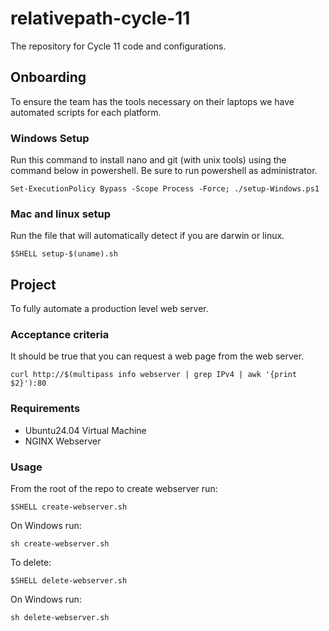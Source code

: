 # relativepath-cycle-11
The repository for Cycle 11 code and configurations.

## Onboarding
To ensure the team has the tools necessary on their laptops we have automated scripts for each platform.

### Windows Setup
Run this command to install nano and git (with unix tools) using the command below in powershell.
Be sure to run powershell as administrator.

`Set-ExecutionPolicy Bypass -Scope Process -Force; ./setup-Windows.ps1` 

### Mac and linux setup
Run the file that will automatically detect if you are darwin or linux. 

`$SHELL setup-$(uname).sh`

## Project

To fully automate a production level web server.

### Acceptance criteria

It should be true that you can request a web page from the web server.

`curl http://$(multipass info webserver | grep IPv4 | awk '{print $2}'):80`

### Requirements

* Ubuntu24.04 Virtual Machine
* NGINX Webserver

### Usage

From the root of the repo to create webserver run:

`$SHELL create-webserver.sh`

On Windows run:

`sh create-webserver.sh`

To delete:

`$SHELL delete-webserver.sh`

On Windows run:

`sh delete-webserver.sh`
